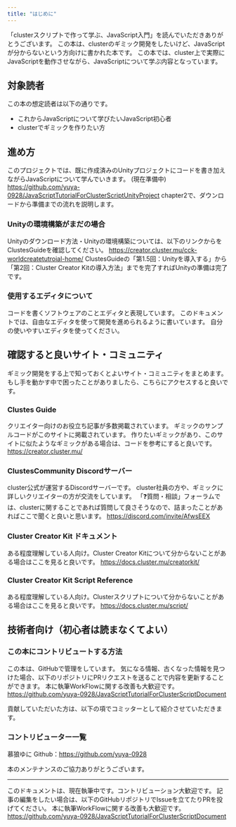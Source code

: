 ```yaml
---
title: "はじめに"
---
```


「clusterスクリプトで作って学ぶ、JavaScript入門」を読んでいただきありがとうございます。
この本は、clusterのギミック開発をしたいけど、JavaScriptが分からないという方向けに書かれた本です。
この本では、cluster上で実際にJavaScriptを動作させながら、JavaScriptについて学ぶ内容となっています。

## 対象読者
この本の想定読者は以下の通りです。
- これからJavaScriptについて学びたいJavaScript初心者
- clusterでギミックを作りたい方

## 進め方
このプロジェクトでは、既に作成済みのUnityプロジェクトにコードを書き加えながらJavaScriptについて学んでいきます。
(現在準備中)
https://github.com/yuya-0928/JavaScriptTutorialForClusterScriptUnityProject
chapter2で、ダウンロードから準備までの流れを説明します。

### Unityの環境構築がまだの場合
Unityのダウンロード方法・Unityの環境構築については、以下のリンクからをClustesGuideを確認してください。
https://creator.cluster.mu/cck-worldcreatetutroial-home/
ClustesGuideの「第1.5回：Unityを導入する」から「第2回：Cluster Creator Kitの導入方法」までを完了すればUnityの準備は完了です。

### 使用するエディタについて
コードを書くソフトウェアのことエディタと表現しています。
このドキュメントでは、自由なエディタを使って開発を進められるように書いています。
自分の使いやすいエディタを使ってください。

## 確認すると良いサイト・コミュニティ
ギミック開発をする上で知っておくとよいサイト・コミュニティをまとめます。
もし手を動かす中で困ったことがありましたら、こちらにアクセスすると良いです。
### Clustes Guide
クリエイター向けのお役立ち記事が多数掲載されています。
ギミックのサンプルコードがこのサイトに掲載されています。
作りたいギミックがあり、このサイトに似たようなギミックがある場合は、コードを参考にすると良いです。
https://creator.cluster.mu/

### ClustesCommunity Discordサーバー
cluster公式が運営するDiscordサーバーです。
cluster社員の方や、ギミックに詳しいクリエイターの方が交流をしています。
「❓質問・相談」フォーラムでは、clusterに関することであれば質問して良さそうなので、詰まったことがあればここで聞くと良いと思います。
https://discord.com/invite/AfwsEEX

### Cluster Creator Kit ドキュメント
ある程度理解している人向け。Cluster Creator Kitについて分からないことがある場合はここを見ると良いです。
https://docs.cluster.mu/creatorkit/

### Cluster Creator Kit Script Reference
ある程度理解している人向け。Clusterスクリプトについて分からないことがある場合はここを見ると良いです。
https://docs.cluster.mu/script/

## 技術者向け（初心者は読まなくてよい）
### この本にコントリビュートする方法
この本は、GitHubで管理をしています。
気になる情報、古くなった情報を見つけた場合、以下のリポジトリにPRリクエストを送ることで内容を更新することができます。
本に執筆WorkFlowに関する改善も大歓迎です。
https://github.com/yuya-0928/JavaScriptTutorialForClusterScriptDocument

貢献していただいた方は、以下の項でコミッターとして紹介させていただきます。

### コントリビューター一覧
慕狼ゆに
Github：https://github.com/yuya-0928

本のメンテナンスのご協力ありがとうございます。


---
このドキュメントは、現在執筆中です。コントリビューション大歓迎です。
記事の編集をしたい場合は、以下のGitHubリポジトリでIssueを立てたりPRを投げてください。
本に執筆WorkFlowに関する改善も大歓迎です。
https://github.com/yuya-0928/JavaScriptTutorialForClusterScriptDocument